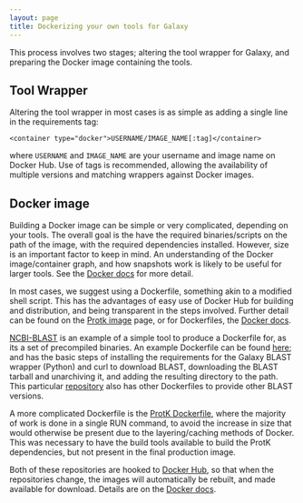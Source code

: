 ```yaml
---
layout: page
title: Dockerizing your own tools for Galaxy
---
```

This process involves two stages; altering the tool wrapper for Galaxy, and preparing the Docker image containing the tools.

## Tool Wrapper
Altering the tool wrapper in most cases is as simple as adding a single line in the requirements tag:

`<container type="docker">USERNAME/IMAGE_NAME[:tag]</container>`

where `USERNAME` and `IMAGE_NAME` are your username and image name on Docker Hub. Use of tags is recommended, allowing the availability of multiple versions and matching wrappers against Docker images.

## Docker image
Building a Docker image can be simple or very complicated, depending on your tools. The overall goal is the have the required binaries/scripts on the path of the image, with the required dependencies installed. However, size is an important factor to keep in mind. An understanding of the Docker image/container graph, and how snapshots work is likely to be useful for larger tools. See the [Docker docs](https://docs.docker.com) for more detail.

In most cases, we suggest using a Dockerfile, something akin to a modified shell script. This has the advantages of easy use of Docker Hub for building and distribution, and being transparent in the steps involved. Further detail can be found on the [Protk image](http://127.0.0.1:4000/cloudman-docker-guide/2015/02/16/protk_docker_image.html) page, or for Dockerfiles, the [Docker docs](https://docs.docker.com).

[NCBI-BLAST](http://blast.ncbi.nlm.nih.gov) is an example of a simple tool to produce a Dockerfile for, as its a set of precompiled binaries. An example Dockerfile can be found [here](https://github.com/simonalpha/ncbi-blast-docker/blob/master/ncbi-blast-2.2.30%2B/Dockerfile); and has the basic steps of installing the requirements for the Galaxy BLAST wrapper (Python) and curl to download BLAST, downloading the BLAST tarball and unarchiving it, and adding the resulting directory to the path. This particular [repository](https://github.com/simonalpha/ncbi-blast-docker) also has other Dockerfiles to provide other BLAST versions.

A more complicated Dockerfile is the [ProtK Dockerfile](https://github.com/iracooke/protk-dockerfile/blob/master/protk-1.4.1/Dockerfile), where the majority of work is done in a single RUN command, to avoid the increase in size that would otherwise be present due to the layering/caching methods of Docker. This was necessary to have the build tools available to build the ProtK dependencies, but not present in the final production image.

Both of these repositories are hooked to [Docker Hub](https://hub.docker.com), so that when the repositories change, the images will automatically be rebuilt, and made available for download. Details are on the [Docker docs](https://docs.docker.com).
